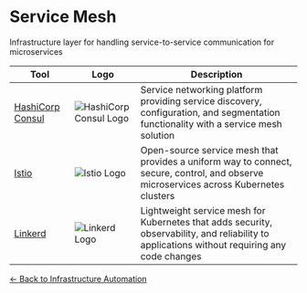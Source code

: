 # Service Mesh

Infrastructure layer for handling service-to-service communication for microservices

| Tool | Logo | Description |
|------|------|-------------|
| [HashiCorp Consul](https://www.consul.io/) | ![HashiCorp Consul Logo](/logos/devops/infrastructure-automation/consul.png) | Service networking platform providing service discovery, configuration, and segmentation functionality with a service mesh solution |
| [Istio](https://istio.io/) | ![Istio Logo](/logos/devops/infrastructure-automation/istio.png) | Open-source service mesh that provides a uniform way to connect, secure, control, and observe microservices across Kubernetes clusters |
| [Linkerd](https://linkerd.io/) | ![Linkerd Logo](/logos/devops/infrastructure-automation/linkerd.png) | Lightweight service mesh for Kubernetes that adds security, observability, and reliability to applications without requiring any code changes |

[← Back to Infrastructure Automation](../)
